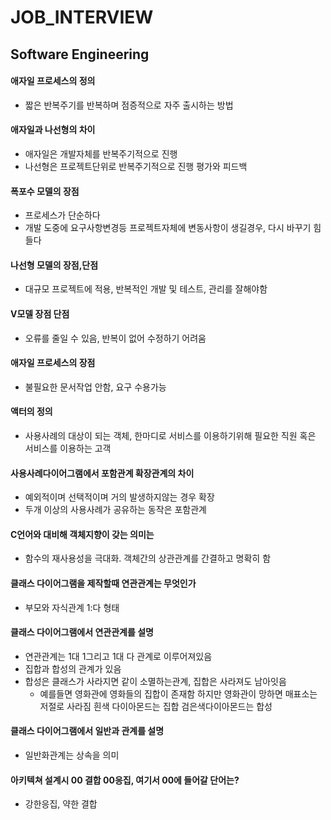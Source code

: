 JOB_INTERVIEW
=============

Software Engineering
-------------

#### 애자일 프로세스의 정의  
* 짧은 반복주기를 반복하며 점증적으로 자주 출시하는 방법  

#### 애자일과 나선형의 차이  
* 애자일은 개발자체를 반복주기적으로 진행  
* 나선형은 프로젝트단위로 반복주기적으로 진행 평가와 피드백  

#### 폭포수 모델의 장점  
* 프로세스가 단순하다  
* 개발 도중에 요구사항변경등 프로젝트자체에 변동사항이 생길경우, 다시 바꾸기 힘들다  

#### 나선형 모델의 장점,단점  
* 대규모 프로젝트에 적용, 반복적인 개발 및 테스트, 관리를 잘해야함  

#### V모델 장점 단점  
* 오류를 줄일 수 있음, 반복이 없어 수정하기 어려움  

#### 애자일 프로세스의 장점  
* 불필요한 문서작업 안함, 요구 수용가능  

#### 액터의 정의  
* 사용사례의 대상이 되는 객체, 한마디로 서비스를 이용하기위해 필요한 직원 혹은 서비스를 이용하는 고객  

#### 사용사례다이어그램에서 포함관계 확장관계의 차이  
* 예외적이며 선택적이며 거의 발생하지않는 경우 확장  
* 두개 이상의 사용사례가 공유하는 동작은 포함관계  

#### C언어와 대비해 객체지향이 갖는 의미는  
* 함수의 재사용성을 극대화. 객체간의 상관관계를 간결하고 명확히 함  

#### 클래스 다이어그램을 제작할때 연관관계는 무엇인가  
* 부모와 자식관계 1:다 형태  

#### 클래스 다이어그램에서 연관관계를 설명  
* 연관관계는 1대 1그리고 1대 다 관계로 이루어져있음   
* 집합과 합성의 관계가 있음  
* 합성은 클래스가 사라지면 같이 소멸하는관계, 집합은 사라져도 남아잇음  
  * 예를들면 영화관에 영화들의 집합이 존재함 하지만 영화관이 망하면 매표소는 저절로 사라짐 흰색 다이아몬드는 집합 검은색다이아몬드는 합성  

#### 클래스 다이어그램에서 일반과 관계를 설명  
* 일반화관계는 상속을 의미  

#### 아키텍쳐 설계시 00 결합 00응집, 여기서 00에 들어갈 단어는?  
* 강한응집, 약한 결합  
